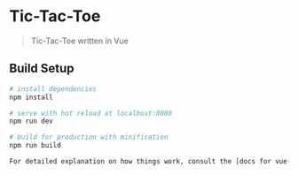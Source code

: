 # Tic-Tac-Toe

> Tic-Tac-Toe written in Vue

## Build Setup

``` bash
# install dependencies
npm install

# serve with hot reload at localhost:8080
npm run dev

# build for production with minification
npm run build

For detailed explanation on how things work, consult the [docs for vue-loader](http://vuejs.github.io/vue-loader).
